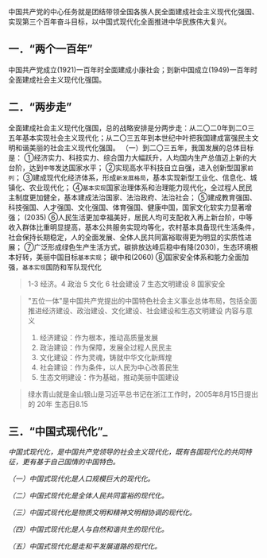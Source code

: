 中国共产党的中心任务就是团结带领全国各族人民全面建成社会主义现代化强国、实现第三个百年奋斗目标，以中国式现代化全面推进中华民族伟大复兴。
## 一．“两个一百年”
中国共产党成立(1921)一百年时全面建成小康社会；到新中国成立(1949)一百年时全面建成社会主义现代化强国。

## 二．“两步走”
全面建成社会主义现代化强国，总的战略安排是分两步走：从二〇二0年到二O三五年基本实现社会主义现代化；从二〇三五年到本世纪中叶把我国建成富强民主文明和谐美丽的社会主义现代化强国。
（一）到二〇三五年，我国发展的总体目标是： 
①经济实力、科技实力、综合国力大幅跃升，人均国内生产总值迈上新的大台阶，达到`中等`发达国家水平； 
②实现高水平科技自立自强，进入创新型国家`前列`；
③建成现代化经济体系，形成`新发展格局`，基本实现新型工业化、信息化、城镇化、农业现代化； ④`基本实现`国家治理体系和治理能力现代化，全过程人民民主制度更加健全，基本建成法治国家、法治政府、法治社会；
⑤建成教育强国、科技强国、人才强国、文化强国、体育强国、健康中国，国家文化软实力显著增强； (2035)
⑥人民生活更加幸福美好，居民人均可支配收入再上新台阶，中等收入群体比重明显提高，基本公共服务实现均等化，农村基本具备现代生活条件，社会保持长期稳定，人的全面发展、全体人民共同富裕取得更为明显的实质性进展；
⑦广泛形成绿色生产生活方式，碳排放达峰后稳中有降(2030)，生态环境根本好转，美丽中国目标`基本实现`； 碳中和(2060)
⑧国家安全体系和能力全面加强，`基本实现`国防和军队现代化

> 1-3 经济。4 政治 5 文化 6 社会建设 7 生态文明建设 8 国家安全

> "五位一体"是中国共产党提出的中国特色社会主义事业总体布局，包括全面推进经济建设、政治建设、文化建设、社会建设和生态文明建设
  内容与意义
>1. 经济建设：作为根本，推动高质量发展
>2. 政治建设：作为保障，发展全过程人民民主
>3. 文化建设：作为灵魂，铸就中华文化新辉煌
>4. 社会建设：作为条件，以人民为中心改善民生
>5. 生态文明建设：作为基础，推动美丽中国建设

> 绿水青山就是金山银山是习近平总书记在浙江工作时，2005年8月15日提出的 20年 生态日8.15

## 三．“中国式现代化”_

_中国式现代化，是中国共产党领导的社会主义现代化，既有各国现代化的共同特征，更有基于自己国情的中国特色。_

_（一）中国式现代化是人口规模巨大的现代化。_

_（二）中国式现代化是全体人民共同富裕的现代化。_

_（三）中国式现代化是物质文明和精神文明相协调的现代化。_

_（四）中国式现代化是人与自然和谐共生的现代化。_

_（五）中国式现代化是走和平发展道路的现代化。_
